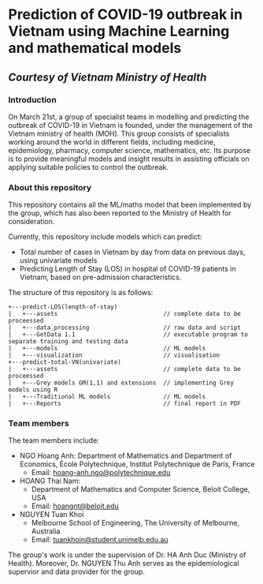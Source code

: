 # Prediction of COVID-19 outbreak in Vietnam using Machine Learning and mathematical models

## *Courtesy of Vietnam Ministry of Health*

### Introduction

On March 21st, a group of specialist teams in modelling and predicting the outbreak of COVID-19 in Vietnam is founded, under the management of the Vietnam ministry of health (MOH). This group consists of specialists working around the world in different fields, including medicine, epidemiology, pharmacy, computer science, mathematics, etc. Its purpose is to provide meaningful models and insight results in assisting officials on applying suitable policies to control the outbreak.

### About this repository

This repository contains all the ML/maths model that been implemented by the group, which has also been reported to the Ministry of Health for consideration. 

Currently, this repository include models which can predict:

- Total number of cases in Vietnam by day from data on previous days, using univariate models
- Predicting Length of Stay (LOS) in hospital of COVID-19 patients in Vietnam, based on pre-admission characteristics.

The structure of this repository is as follows:

```
+---predict-LOS(length-of-stay)
|   +---assets                              // complete data to be proceessed
|   +---data_processing                     // raw data and script
|   +---GetData 1.1                         // executable program to separate training and testing data 
|   +---models                              // ML models 
|   +---visualization                       // visualisation
+---predict-total-VN(univariate)
|   +---assets                              // complete data to be proceessed
|   +---Grey models GM(1,1) and extensions  // implementing Grey models using R
|   +---Traditional ML models               // ML models
|   +---Reports                             // final report in PDF
```

### Team members

The team members include:

- NGO Hoang Anh:
     Department of Mathematics and Department of Economics, École Polytechnique, Institut Polytechnique de Paris, France
    - Email: hoang-anh.ngo@polytechnique.edu
- HOANG Thai Nam:
    - Department of Mathematics and Computer Science, Beloit College, USA
    - Email: hoangnt@beloit.edu
- NGUYEN Tuan Khoi
    - Melbourne School of Engineering, The University of Melbourne, Australia
    - Email: tuankhoin@student.unimelb.edu.au

The group's work is under the supervision of Dr. HA Anh Duc (Ministry of Health). Moreover, Dr. NGUYEN Thu Anh serves as the epidemiological supervior and data provider for the group. 

